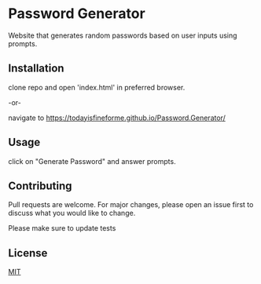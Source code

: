 # Password Generator

Website that generates random passwords based on user inputs using prompts.

## Installation

clone repo and open 'index.html' in preferred browser.

-or-

navigate to https://todayisfineforme.github.io/Password.Generator/

## Usage

click on "Generate Password" and answer prompts.

## Contributing
Pull requests are welcome. For major changes, please open an issue first to discuss what you would like to change.

Please make sure to update tests

## License
[MIT](https://choosealicense.com/licenses/mit/)
